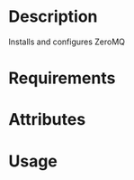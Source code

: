 Description
===========
Installs and configures ZeroMQ

Requirements
============

Attributes
==========

Usage
=====
